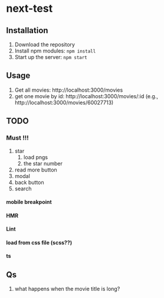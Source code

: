 # next-test

## Installation
1. Download the repository
2. Install npm modules: `npm install`
3. Start up the server: `npm start`

## Usage
1. Get all movies: http://localhost:3000/movies
2. get one movie by id: http://localhost:3000/movies/:id (e.g., http://localhost:3000/movies/60027713)

## TODO
### Must !!!
1. star
   1. load pngs
   2. the star number
2. read more button
3. modal
4. back button
5. search


#### mobile breakpoint
#### HMR
#### Lint
#### load from css file (scss??)
#### ts

## Qs
1. what happens when the movie title is long?